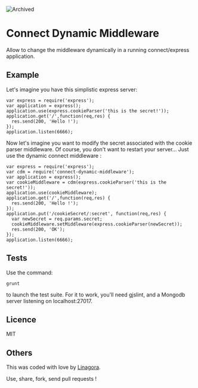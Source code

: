 ![Archived](https://img.shields.io/badge/Current_Status-archived-blue?style=flat)

Connect Dynamic Middleware
==========================

Allow to change the middleware dynamically in a running connect/express application.

Example
-------

Let's imagine you have this simplistic express server:

    var express = require('express');
    var application = express();
    application.use(express.cookieParser('this is the secret!'));
    application.get('/',function(req,res) {
      res.send(200, 'Hello !');
    });
    application.listen(6666);

Now let's imagine you want to modify the secret associated with the cookie parser middleware. Of course, you don't want to restart your server... Just use the dynamic connect middleware :


    var express = require('express');
    var cdm = require('connect-dynamic-middleware');
    var application = express();
    var cookieMiddleware = cdm(express.cookieParser('this is the secret!'));
    application.use(cookieMiddleware);
    application.get('/',function(req,res) {
      res.send(200, 'Hello !');
    });
    application.put('/cookieSecret/:secret', function(req,res) {
      var newSecret = req.params.secret;
      cookieMiddleware.setMiddleware(express.cookieParser(newSecret));
      res.send(200, 'OK');
    });
    application.listen(6666);


Tests
-----

Use the command:

    grunt

to launch the test suite. For it to work, you'll need gjslint, and a Mongodb server listening on localhost:27017.

Licence
-------

MIT

Others
------

This was coded with love by [Linagora](http://linagora.com).

Use, share, fork, send pull requests !
